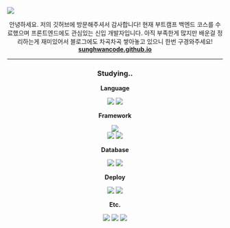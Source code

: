 <style>
p {
    pointer-events: none;
}
</style>

<img src="https://capsule-render.vercel.app/api?type=waving&color=D9C099&height=200&section=header&text=Sunghwan 💻 Code&fontSize=60"/>

<p align="center">
<!-- <a href="https://hits.seeyoufarm.com"><img src="https://hits.seeyoufarm.com/api/count/incr/badge.svg?url=https%3A%2F%2Fgithub.com%2Fsunghwancode%2Fhit-counter&count_bg=%23EE9D37&title_bg=%23555555&icon=github.svg&icon_color=%23E7E7E7&title=hits&edge_flat=false"/></a> -->
</p>
<p align="center">
안녕하세요. 저의 깃허브에 방문해주셔서 감사합니다!
현재 부트캠프 백엔드 코스를 수료했으며 프론트엔드에도 관심있는 신입 개발자입니다.
아직 부족한게 많지만 배운걸 정리하는게 재미있어서 블로그에도 차곡차곡 쌓아놓고 있으니 한번 구경와주세요!
<br>
<b><a href="https://sunghwancode.github.io/" target="_blank">sunghwancode.github.io</a></b>
</p>

---

<h3 align="center">Studying..</h3>

<p align="center">
<b>Language</b>
</p>
<p align="center">
<img src="https://img.shields.io/badge/Javascript-F7DF1E?style=for-the-badge&logo=Javascript&logoColor=black"> <img src="https://img.shields.io/badge/Typescript-3178C6?style=for-the-badge&logo=Typescript&logoColor=black">
</p>

<p align="center">
<b>Framework</b>
</p>
<p align="center">
<img src="https://img.shields.io/badge/Node.js-339933?style=for-the-badge&logo=Node.js&logoColor=black">
<br>
<img src="https://img.shields.io/badge/NestJS-E0234E?style=for-the-badge&logo=NestJS&logoColor=black"> <img src="https://img.shields.io/badge/GraphQL-E10098?style=for-the-badge&logo=GraphQL&logoColor=black">
</p>

<p align="center">
<b>Database</b>
</p>
<p align="center">
<img src="https://img.shields.io/badge/MySQL-4479A1?style=for-the-badge&logo=MySQL&logoColor=black"> <img src="https://img.shields.io/badge/MongoDB-47A248?style=for-the-badge&logo=MongoDB&logoColor=black">
</p>

<p align="center">
<b>Deploy</b>
</p>
<p align="center">
<img src="https://img.shields.io/badge/Docker-2496ED?style=for-the-badge&logo=Docker&logoColor=black"> <img src="https://img.shields.io/badge/Google Cloud Platform-4285F4?style=for-the-badge&logo=Google&logoColor=black">
</p>

<p align="center">
<b>Etc.</b>
</p>
<p align="center">
<img src="https://img.shields.io/badge/ElasticSearch-005571?style=for-the-badge&logo=ElasticSearch&logoColor=black"> <img src="https://img.shields.io/badge/Logstash-005571?style=for-the-badge&logo=Logstash&logoColor=black"> <img src="https://img.shields.io/badge/Redis-DC382D?style=for-the-badge&logo=Redis&logoColor=black">
</p>
